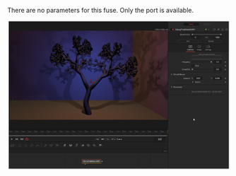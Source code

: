 <!-- +++ DO NOT REMOVE THIS COMMENT +++ DO NOT ADD OR EDIT ANY TEXT BEFORE THIS LINE +++ IT WOULD BE A REALLY BAD IDEA +++ -->

There are no parameters for this fuse. Only the port is available.


[![screenshot](DancyTreeDoodle3D_screenshot.png "DancyTreeDoodle3D.fuse in DaVinci Resolve")](https://www.shadertoy.com/embed/4lVyzh?gui=true&t=10&paused=true&muted=false)

<!-- +++ DO NOT REMOVE THIS COMMENT +++ DO NOT EDIT ANY TEXT THAT COMES AFTER THIS LINE +++ TRUST ME: JUST DON'T DO IT +++ -->
